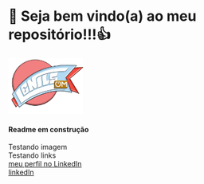 # 🥳 Seja bem vindo(a) ao meu repositório!!!👍
<img src = "logoLenilsom.png" alt = "Logo Lenilsom" width = "150" />

#### Readme em construção
Testando imagem<br>
Testando links<br>
[meu perfil no LinkedIn](https://www.linkedin.com/in/silvalenilsom/)<br>
<a href="https://www.linkedin.com/in/silvalenilsom/" target="_blank">
  [linkedIn](https://img.shields.io/badge/LinkedIn-0077B5?style=for-the-badge&logo=linkedin&logoColor=white)
</a>

<!--
**silvallenilsom/silvallenilsom** is a ✨ _special_ ✨ repository because its `README.md` (this file) appears on your GitHub profile.

Here are some ideas to get you started:

- 🔭 I’m currently working on ...
- 🌱 I’m currently learning ...
- 👯 I’m looking to collaborate on ...
- 🤔 I’m looking for help with ...
- 💬 Ask me about ...
- 📫 How to reach me: ...
- 😄 Pronouns: ...
- ⚡ Fun fact: ...
-->
